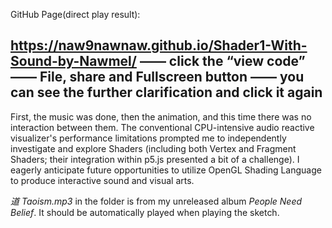 GitHub Page(direct play result):
## https://naw9nawnaw.github.io/Shader1-With-Sound-by-Nawmel/ —— click the “view code” —— File, share and Fullscreen button —— you can see the further clarification and click it again

First, the music was done, then the animation, and this time there was no interaction between them. The conventional CPU-intensive audio reactive visualizer's performance limitations prompted me to independently investigate and explore Shaders (including both Vertex and Fragment Shaders; their integration within p5.js presented a bit of a challenge). I eagerly anticipate future opportunities to utilize OpenGL Shading Language to produce interactive sound and visual arts.

_道 Taoism.mp3_ in the folder is from my unreleased album _People Need Belief_. It should be automatically played when playing the sketch.
